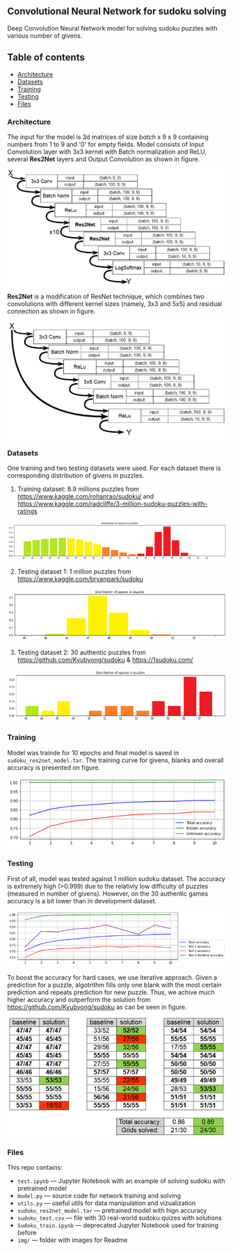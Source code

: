 ## Convolutional Neural Network for sudoku solving

Deep Convolution Neural Network model for solving sudoku puzzles with various number of givens.

## Table of contents
<!--ts-->
  * [Architecture](#architecture)
  * [Datasets](#datasets)
  * [Training](#training)
  * [Testing](#testing)
  * [Files](#files)
<!--te-->


### Architecture

The input for the model is 3d matrices of size *batch* x 9 x 9 containing numbers from 1 to 9 and '0' for empty fields. Model consists of Input Convolution layer with 3x3 kernel with Batch normalization and ReLU, several **Res2Net** layers and Output Convolution as shown in figure.

![Architecture](img/architecture.png)

**Res2Net** is a modification of ResNet technique, which combines two convolutions with different kernel sizes (namely, 3x3 and 5x5) and residual connection as shown in figure.

![Res2Net](img/res2net.png)

### Datasets

One training and two testing datasets were used. For each dataset there is corresponding distribution of givens in puzzles.

1. Training dataset: 8.9 millions puzzles from https://www.kaggle.com/rohanrao/sudoku/ and https://www.kaggle.com/radcliffe/3-million-sudoku-puzzles-with-ratings

![dataset1](img/distr_train.png)

2. Testing dataset 1: 1 million puzzles from https://www.kaggle.com/bryanpark/sudoku

![dataset2](img/distr_test.png)

3. Testing dataset 2: 30 authentic puzzles from https://github.com/Kyubyong/sudoku & https://1sudoku.com/

![dataset3](img/distr_test_30.png)


### Training

Model was trainde for 10 epochs and final model is saved in `sudoku_res2net_model.tar`. The training curve for givens, blanks and overall accuracy is presented on figure.

![training](img/acc_train_grid.png)

### Testing
First of all, model was tested against 1 million sudoku dataset. The accuracy is extremely high (>0.999) due to the relativly low difficulty of puzzles (measured in number of givens). However, on the 30 authentic games accuracy is a bit lower than in development dataset. 

![test1](img/acc_test.png)

To boost the accuracy for hard cases, we use iterative approach. Given a prediction for a puzzle, algotrithm fills only one blank with the most certain prediction and repeats prediction for new puzzle. Thus, we achive much higher accuracy and outperform the solution from https://github.com/Kyubyong/sudoku as can be seen in figure.

![test2](img/acc_test2.png)

### Files
This repo contains:
* `test.ipynb` — Jupyter Notebook with an example of solving sudoku with pretrained model
* `model.py` — source code for network training and solving
* `utils.py` — useful utils for data manipulation and vizualization
* `sudoku_res2net_model.tar` — pretrained model with hign accuracy
* `sudoku_test.csv` — file with 30 real-world sudoku quizes with solutions
* `Sudoku_train.ipynb` — deprecated Jupyter Notebook used for training before
* `img/` — folder with images for Readme
